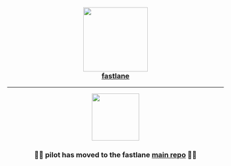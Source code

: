 
<h3 align="center">
  <a href="https://github.com/fastlane/fastlane">
    <img src="https://raw.githubusercontent.com/fastlane/fastlane/master/fastlane/assets/fastlane.png" width="150" />
    <br />
    fastlane
  </a>
</h3>

------

<p align="center">
  <img src="https://raw.githubusercontent.com/fastlane/fastlane/master/pilot/assets/pilot.png" height="110">
</p>

<h3 align="center">💎🚀 <b>pilot</b> has moved to the <b>fastlane</b> <a href='https://github.com/fastlane/fastlane/tree/master/pilot'>main repo</a> 🚀💎</h2>
